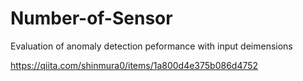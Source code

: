 # Number-of-Sensor
Evaluation of anomaly detection peformance with input deimensions

https://qiita.com/shinmura0/items/1a800d4e375b086d4752
